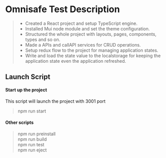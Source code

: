 # Omnisafe Test Description

> - Created a React project and setup TypeScript engine.
> - Installed Mui node module and set the theme configuration.
> - Structured the whole project with layouts, pages, components, types and so on.
> - Made a APIs and callAPI services for CRUD operations.
> - Setup redux flow to the project for managing application states.
> - Write and load the state value to the localstorage for keeping the application state even the application refreshed.

## Launch Script

#### Start up the project
This script will launch the project with 3001 port
> npm run start <br />

#### Other scripts
> npm run preinstall <br />
> npm run build <br />
> npm run test <br />
> npm run eject <br />
